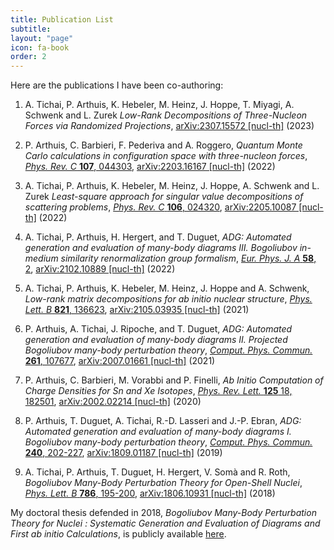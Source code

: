 ```yaml
---
title: Publication List
subtitle:
layout: "page"
icon: fa-book
order: 2
---
```


Here are the publications I have been co-authoring:

1. A. Tichai, P. Arthuis, K. Hebeler, M. Heinz, J. Hoppe, T. Miyagi, A. Schwenk and L. Zurek
      *Low-Rank Decompositions of Three-Nucleon Forces via Randomized Projections*,
      [arXiv:2307.15572 \[nucl-th\]](https://arxiv.org/abs/2307.15572) (2023)

2. P. Arthuis, C. Barbieri, F. Pederiva and A. Roggero,
      *Quantum Monte Carlo calculations in configuration space with three-nucleon forces*,
      [*Phys. Rev. C* **107**, 044303](https://doi.org/10.1103/PhysRevC.107.044303),
      [arXiv:2203.16167 \[nucl-th\]](https://arxiv.org/abs/2203.16167) (2022)

3. A. Tichai, P. Arthuis, K. Hebeler, M. Heinz, J. Hoppe, A. Schwenk and L. Zurek
      *Least-square approach for singular value decompositions of scattering problems*,
      [*Phys. Rev. C* **106**, 024320](https://doi.org/10.1103/PhysRevC.106.024320),
      [arXiv:2205.10087  \[nucl-th\]](https://arxiv.org/abs/2205.10087) (2022)

4. A. Tichai, P. Arthuis, H. Hergert, and T. Duguet,
      *ADG: Automated generation and evaluation of many-body diagrams III. Bogoliubov in-medium similarity renormalization group formalism*,
      [*Eur. Phys. J. A* **58**, 2](https://doi.org/10.1140/epja/s10050-021-00621-6), [arXiv:2102.10889 \[nucl-th\]](https://arxiv.org/abs/2102.10889) (2022)

5. A. Tichai, P. Arthuis, K. Hebeler, M. Heinz, J. Hoppe and A. Schwenk,
      *Low-rank matrix decompositions for ab initio nuclear structure*,
      [*Phys. Lett. B* **821**, 136623](https://doi.org/10.1016/j.physletb.2021.136623), [arXiv:2105.03935 \[nucl-th\]](https://arxiv.org/abs/2105.03935) (2021)

6. P. Arthuis, A. Tichai, J. Ripoche, and T. Duguet,
      *ADG: Automated generation and evaluation of many-body diagrams II. Projected Bogoliubov many-body perturbation theory*,
      [*Comput. Phys. Commun.* **261**, 107677](https://doi.org/10.1016/j.cpc.2020.107677), [arXiv:2007.01661 \[nucl-th\]](https://arxiv.org/abs/2007.01661) (2021)

7. P. Arthuis, C. Barbieri, M. Vorabbi and P. Finelli,
      *Ab Initio Computation of Charge Densities for Sn and Xe Isotopes*,
      [*Phys. Rev. Lett.* **125** 18, 182501](https://doi.org/10.1103/PhysRevLett.125.182501), [arXiv:2002.02214 \[nucl-th\]](https://arxiv.org/abs/2002.02214) (2020)

8. P. Arthuis, T. Duguet, A. Tichai, R.-D. Lasseri and J.-P. Ebran,
      *ADG: Automated generation and evaluation of many-body diagrams I. Bogoliubov many-body perturbation theory*,
      [*Comput. Phys. Commun.* **240**, 202-227](https://doi.org/10.1016/j.cpc.2018.11.023), [arXiv:1809.01187 \[nucl-th\]](http://arxiv.org/abs/arXiv:1809.01187) (2019)

9. A. Tichai, P. Arthuis, T. Duguet, H. Hergert, V. Somà and R. Roth,
      *Bogoliubov Many-Body Perturbation Theory for Open-Shell Nuclei*,
      [*Phys. Lett. B* **786**, 195-200](https://doi.org/10.1016/j.physletb.2018.09.044), [arXiv:1806.10931 \[nucl-th\]](http://arxiv.org/abs/arXiv:1806.10931) (2018)

My doctoral thesis defended in 2018, *Bogoliubov Many-Body Perturbation Theory
for Nuclei : Systematic Generation and Evaluation of Diagrams and First ab initio
Calculations*, is publicly available
[here](https://tel.archives-ouvertes.fr/tel-01992165).
